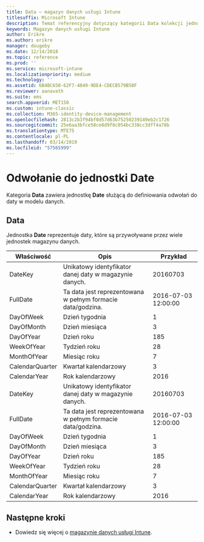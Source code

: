 ```yaml
---
title: Data — magazyn danych usługi Intune
titlesuffix: Microsoft Intune
description: Temat referencyjny dotyczący kategorii Data kolekcji jednostek w interfejsie API magazynu danych usługi Intune.
keywords: Magazyn danych usługi Intune
author: Erikre
ms.author: erikre
manager: dougeby
ms.date: 12/14/2018
ms.topic: reference
ms.prod: ''
ms.service: microsoft-intune
ms.localizationpriority: medium
ms.technology: ''
ms.assetid: 6B4BC650-62F7-4049-9DE4-CDECB579B58F
ms.reviewer: aanavath
ms.suite: ems
search.appverid: MET150
ms.custom: intune-classic
ms.collection: M365-identity-device-management
ms.openlocfilehash: 2813c2b3f94bf0d57d63b75250239149eb2c1726
ms.sourcegitcommit: 25e6aa3bfce58ce8d9f8c054bc338cc3dff4a78b
ms.translationtype: MTE75
ms.contentlocale: pl-PL
ms.lasthandoff: 03/14/2019
ms.locfileid: "57565999"
---
```

# <a name="reference-for-date-entity"></a>Odwołanie do jednostki Date

Kategoria **Data** zawiera jednostkę **Date** służącą do definiowania odwołań do daty w modelu danych.

## <a name="date"></a>Data

Jednostka **Date** reprezentuje daty, które są przywoływane przez wiele jednostek magazynu danych.


|    Właściwość     |                      Opis                       |       Przykład        |
|-----------------|--------------------------------------------------------|----------------------|
|     DateKey     | Unikatowy identyfikator danej daty w magazynie danych. |       20160703       |
|    FullDate     |    Ta data jest reprezentowana w pełnym formacie data/godzina.     | 2016-07-03 12:00:00 |
|    DayOfWeek    |                      Dzień tygodnia                       |          1           |
|   DayOfMonth    |                      Dzień miesiąca                      |          3           |
|    DayOfYear    |                      Dzień roku                       |         185          |
|   WeekOfYear    |                      Tydzień roku                      |          28          |
|   MonthOfYear   |                   Miesiąc roku                    |          7           |
| CalendarQuarter |                    Kwartał kalendarzowy                    |          3           |
|  CalendarYear   |                     Rok kalendarzowy                      |         2016         |
|     DateKey     | Unikatowy identyfikator danej daty w magazynie danych. |       20160703       |
|    FullDate     |    Ta data jest reprezentowana w pełnym formacie data/godzina.     | 2016-07-03 12:00:00 |
|    DayOfWeek    |                      Dzień tygodnia                       |          1           |
|   DayOfMonth    |                      Dzień miesiąca                      |          3           |
|    DayOfYear    |                      Dzień roku                       |         185          |
|   WeekOfYear    |                      Tydzień roku                      |          28          |
|   MonthOfYear   |                   Miesiąc roku                    |          7           |
| CalendarQuarter |                    Kwartał kalendarzowy                    |          3           |
|  CalendarYear   |                     Rok kalendarzowy                      |         2016         |

## <a name="next-steps"></a>Następne kroki

- Dowiedz się więcej o [magazynie danych usługi Intune](reports-nav-create-intune-reports.md).
